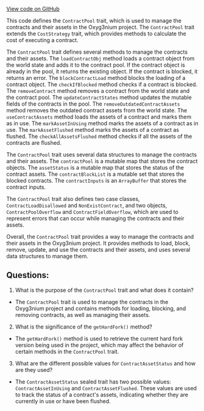 [View code on GitHub](https://github.com/oxyg3nium/oxyg3nium/protocol/src/main/scala/org/oxyg3nium/protocol/vm/ContractPool.scala)

This code defines the `ContractPool` trait, which is used to manage the contracts and their assets in the Oxyg3nium project. The `ContractPool` trait extends the `CostStrategy` trait, which provides methods to calculate the cost of executing a contract. 

The `ContractPool` trait defines several methods to manage the contracts and their assets. The `loadContractObj` method loads a contract object from the world state and adds it to the contract pool. If the contract object is already in the pool, it returns the existing object. If the contract is blocked, it returns an error. The `blockContractLoad` method blocks the loading of a contract object. The `checkIfBlocked` method checks if a contract is blocked. The `removeContract` method removes a contract from the world state and the contract pool. The `updateContractStates` method updates the mutable fields of the contracts in the pool. The `removeOutdatedContractAssets` method removes the outdated contract assets from the world state. The `useContractAssets` method loads the assets of a contract and marks them as in use. The `markAssetInUsing` method marks the assets of a contract as in use. The `markAssetFlushed` method marks the assets of a contract as flushed. The `checkAllAssetsFlushed` method checks if all the assets of the contracts are flushed.

The `ContractPool` trait uses several data structures to manage the contracts and their assets. The `contractPool` is a mutable map that stores the contract objects. The `assetStatus` is a mutable map that stores the status of the contract assets. The `contractBlockList` is a mutable set that stores the blocked contracts. The `contractInputs` is an `ArrayBuffer` that stores the contract inputs.

The `ContractPool` trait also defines two case classes, `ContractLoadDisallowed` and `NonExistContract`, and two objects, `ContractPoolOverflow` and `ContractFieldOverflow`, which are used to represent errors that can occur while managing the contracts and their assets.

Overall, the `ContractPool` trait provides a way to manage the contracts and their assets in the Oxyg3nium project. It provides methods to load, block, remove, update, and use the contracts and their assets, and uses several data structures to manage them.
## Questions: 
 1. What is the purpose of the `ContractPool` trait and what does it contain?
- The `ContractPool` trait is used to manage the contracts in the Oxyg3nium project and contains methods for loading, blocking, and removing contracts, as well as managing their assets.
2. What is the significance of the `getHardFork()` method?
- The `getHardFork()` method is used to retrieve the current hard fork version being used in the project, which may affect the behavior of certain methods in the `ContractPool` trait.
3. What are the different possible values for `ContractAssetStatus` and how are they used?
- The `ContractAssetStatus` sealed trait has two possible values: `ContractAssetInUsing` and `ContractAssetFlushed`. These values are used to track the status of a contract's assets, indicating whether they are currently in use or have been flushed.